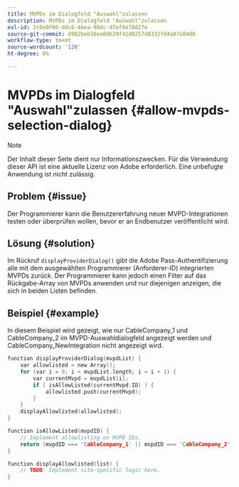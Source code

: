 ```yaml
---
title: MVPDs im Dialogfeld "Auswahl"zulassen
description: MVPDs im Dialogfeld "Auswahl"zulassen
exl-id: 2c0e0f06-ddc6-4bea-90dc-d7ef8e78d27e
source-git-commit: d982beb16ea0db29f41d0257d8332fd4a07a84d8
workflow-type: tm+mt
source-wordcount: '128'
ht-degree: 0%

---
```


# MVPDs im Dialogfeld &quot;Auswahl&quot;zulassen {#allow-mvpds-selection-dialog}

>[!NOTE]
>
>Der Inhalt dieser Seite dient nur Informationszwecken. Für die Verwendung dieser API ist eine aktuelle Lizenz von Adobe erforderlich. Eine unbefugte Anwendung ist nicht zulässig.

## Problem {#issue}

Der Programmierer kann die Benutzererfahrung neuer MVPD-Integrationen testen oder überprüfen wollen, bevor er an Endbenutzer veröffentlicht wird.

## Lösung {#solution}

Im Rückruf `displayProviderDialog()` gibt die Adobe Pass-Authentifizierung alle mit dem ausgewählten Programmierer (Anforderer-ID) integrierten MVPDs zurück. Der Programmierer kann jedoch einen Filter auf das Rückgabe-Array von MVPDs anwenden und nur diejenigen anzeigen, die sich in beiden Listen befinden.

## Beispiel {#example}

In diesem Beispiel wird gezeigt, wie nur CableCompany_1 und CableCompany_2 im MVPD-Auswahldialogfeld angezeigt werden und CableCompany_NewIntegration nicht angezeigt wird.

```C
function displayProviderDialog(mvpdList) {
    var allowlisted = new Array();
    for (var i = 0; i < mvpdList.length; i = i + 1) {
        var currentMvpd = mvpdList[i];
        if ( isAllowListed(currentMvpd.ID) ) {
            allowlisted.push(currentMvpd);
        }
    }
    displayAllowlisted(allowlisted);
}

function isAllowListed(mvpdID) {
    // Implement allowlisting on MVPD IDs.
    return (mvpdID === 'CableCompany_1' || mvpdID === 'CableCompany_2');
}

function displayAllowlisted(list) {
    // TODO: Implement site-specific logic here.
}
```

<!--
**Related Information**
* [Prevent MVPDs from appearing in the Selection Dialog](/help/authentication/prevent-mvpd-selectn-dialog.md)
* **Code Samples**
* [Programmer integration guide](/help/authentication/programmer-integration-guide-overview.md)
-->
